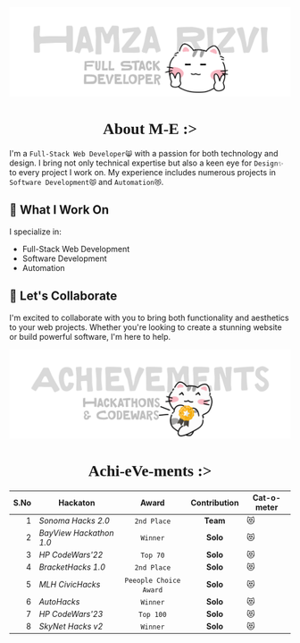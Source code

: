 ![name](https://github.com/mostuselessboy/mostuselessboy/blob/main/txt/header.png?raw=true)
<h1 align="center" style="font-family: cursive;">About M-E :></h1>

I'm a `Full-Stack Web Developer😸` with a passion for both technology and design. I bring not only technical expertise but also a keen eye for `Design✨` to every project I work on. My experience includes numerous projects in `Software Development😾` and `Automation😻`.



## 🔧 What I Work On

I specialize in:

- Full-Stack Web Development
- Software Development
- Automation

## 🤝 Let's Collaborate

I'm excited to collaborate with you to bring both functionality and aesthetics to your web projects. Whether you're looking to create a stunning website or build powerful software, I'm here to help.

![achievements](https://github.com/mostuselessboy/mostuselessboy/blob/main/txt/acheivements.png?raw=true)

<h1 align="center" style="font-family: cursive;">Achi-eVe-ments :></h1>
<div align="center">

S.No |Hackaton | Award | Contribution | Cat-o-meter
---: |--- | :---: | :---: | --- 
1 |*Sonoma Hacks 2.0* | `2nd Place` | **Team** | 😻
2 |*BayView Hackathon 1.0* | `Winner` | **Solo** | 😻
3 |*HP CodeWars'22* | `Top 70` | **Solo** | 😻
4 |*BracketHacks 1.0* | `2nd Place` | **Solo** | 😻
5 |*MLH CivicHacks* | `Peeople Choice Award` | **Solo** | 😻
6 |*AutoHacks* | `Winner` | **Solo**| 😻
7 |*HP CodeWars'23* | `Top 100` | **Solo**| 😻
8 |*SkyNet Hacks v2* | `Winner` | **Solo**| 😻

</div>